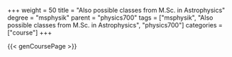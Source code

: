 +++
weight = 50
title = "Also possible classes from M.Sc. in Astrophysics"
degree = "msphysik"
parent = "physics700"
tags = ["msphysik", "Also possible classes from M.Sc. in Astrophysics", "physics700"]
categories = ["course"]
+++

{{< genCoursePage >}}
